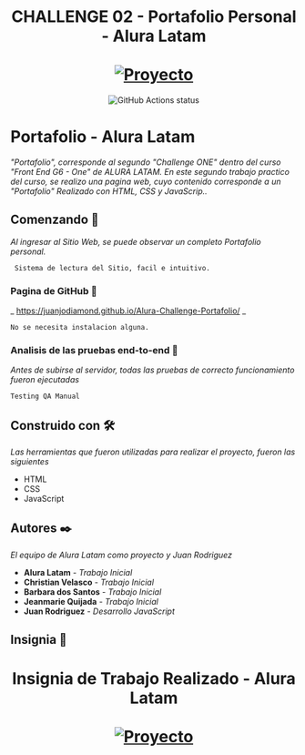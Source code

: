 <div align="center">
  <h1 align="center">
    CHALLENGE 02 - Portafolio Personal - Alura Latam
    <br />
    <br />
    <a href="#">
      <img src="https://userimg-assets.customeriomail.com/images/client-env-113072/1705928205316_Alura%20Challenges_01HMRKX9AM9BT14FAE1STANK7Y.png" alt="Proyecto">
    </a>
  </h1>
</div>

<p align="center">
  <img src="https://github.com/facebook/docusaurus/actions/workflows/tests.yml/badge.svg" alt="GitHub Actions status"></a>  
</p>

# Portafolio - Alura Latam

_"Portafolio", corresponde al segundo "Challenge ONE" dentro del curso "Front End G6 - One" de ALURA LATAM. En este segundo trabajo practico del curso, se realizo una pagina web, cuyo contenido corresponde a un "Portafolio" Realizado con HTML, CSS y JavaScrip.._

## Comenzando 🚀

_Al ingresar al Sitio Web, se puede observar un completo Portafolio personal._

```
 Sistema de lectura del Sitio, facil e intuitivo.
```

### Pagina de GitHub 🔧

_ https://juanjodiamond.github.io/Alura-Challenge-Portafolio/ _

```
No se necesita instalacion alguna.
```


### Analisis de las pruebas end-to-end 🔩

_Antes de subirse al servidor, todas las pruebas de correcto funcionamiento fueron ejecutadas_

```
Testing QA Manual
```

## Construido con 🛠️

_Las herramientas que fueron utilizadas para realizar el proyecto, fueron las siguientes_

* HTML
* CSS
* JavaScript

## Autores ✒️

_El equipo de Alura Latam como proyecto y Juan Rodriguez_

* **Alura Latam** - *Trabajo Inicial*
* **Christian Velasco** - *Trabajo Inicial*
* **Barbara dos Santos** - *Trabajo Inicial*
* **Jeanmarie Quijada** - *Trabajo Inicial*
* **Juan Rodriguez** - *Desarrollo JavaScript*

## Insignia 📄

<div align="center">
  <h1 align="center">
    Insignia de Trabajo Realizado - Alura Latam
    <br />
    <br />
    <a href="#">
      <img src="https://userimg-assets.customeriomail.com/images/client-env-113072/1705928205316_Alura%20Challenges_01HMRKX9AM9BT14FAE1STANK7Y.png" alt="Proyecto">
    </a>
  </h1>
</div>
